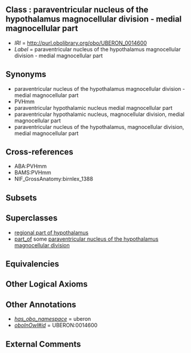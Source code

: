 
## Class : paraventricular nucleus of the hypothalamus magnocellular division - medial magnocellular part

 * *IRI* = http://purl.obolibrary.org/obo/UBERON_0014600
 * *Label* = paraventricular nucleus of the hypothalamus magnocellular division - medial magnocellular part

## Synonyms

 * paraventricular nucleus of the hypothalamus magnocellular division - medial magnocellular part
 * PVHmm
 * paraventricular hypothalamic nucleus medial magnocellular part
 * paraventricular hypothalamic nucleus, magnocellular division, medial magnocellular part
 * paraventricular nucleus of the hypothalamus, magnocellular division, medial magnocellular part

## Cross-references

 * ABA:PVHmm
 * BAMS:PVHmm
 * NIF_GrossAnatomy:birnlex_1388

## Subsets


## Superclasses

 * [regional part of hypothalamus](../../UBERON/48/UBERON_0003048.md)
 * [part_of](../../BFO/50/BFO_0000050.md) some [paraventricular nucleus of the hypothalamus magnocellular division](../../UBERON/03/UBERON_0014603.md)

## Equivalencies


## Other Logical Axioms


## Other Annotations

 * *[has_obo_namespace](../../ce/oboInOwl#hasOBONamespace.md)* = uberon
 * *[oboInOwl#id](../../id/oboInOwl#id.md)* = UBERON:0014600

## External Comments

